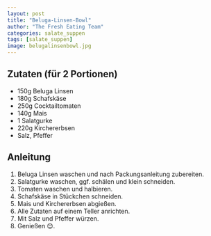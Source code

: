 ```yaml
---
layout: post
title: "Beluga-Linsen-Bowl"
author: "The Fresh Eating Team"
categories: salate_suppen
tags: [salate_suppen]
image: belugalinsenbowl.jpg
---
```


## Zutaten (für 2 Portionen)

* 150g Beluga Linsen
* 180g Schafskäse
* 250g Cocktailtomaten
* 140g Mais
* 1 Salatgurke
* 220g Kirchererbsen
* Salz, Pfeffer

## Anleitung

1. Beluga Linsen waschen und nach Packungsanleitung zubereiten.
2. Salatgurke waschen, ggf. schälen und klein schneiden. 
3. Tomaten waschen und halbieren.
4. Schafskäse in Stückchen schneiden.
5. Mais und Kirchererbsen abgießen. 
6. Alle Zutaten auf einem Teller anrichten.
7. Mit Salz und Pfeffer würzen.
8. Genießen &#128522;.

